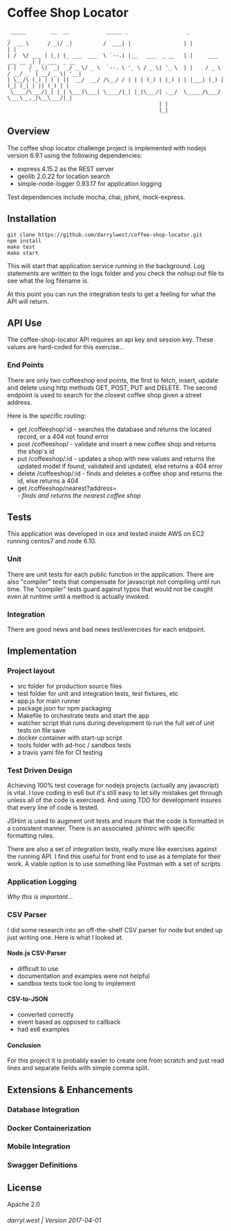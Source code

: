 # Coffee Shop Locator

```
 _____        __  __            _____ _                   _                     _
/  __ \      / _|/ _|          /  ___| |                 | |                   | |            
| /  \/ ___ | |_| |_ ___  ___  \ `--.| |__   ___  _ __   | |     ___   ___ __ _| |_ ___  _ __ 
| |    / _ \|  _|  _/ _ \/ _ \  `--. \ '_ \ / _ \| '_ \  | |    / _ \ / __/ _` | __/ _ \| '__|
| \__/\ (_) | | | ||  __/  __/ /\__/ / | | | (_) | |_) | | |___| (_) | (_| (_| | || (_) | |   
 \____/\___/|_| |_| \___|\___| \____/|_| |_|\___/| .__/  \_____/\___/ \___\__,_|\__\___/|_|   
                                                 | |                                          
                                                 |_|                                          
```

## Overview

The coffee shop locator challenge project is implemented with nodejs version 6.9.1 using the following dependencies:

* express 4.15.2 as the REST server
* geolib 2.0.22 for location search
* simple-node-logger 0.93.17 for application logging

Test dependencies include mocha, chai, jshint, mock-express.

## Installation


```
git clone https://github.com/darrylwest/coffee-shop-locator.git
npm install
make test
make start
```

This will start that application service running in the background.  Log statements are written to the logs folder and you check the nohup.out file to see what the log filename is.

At this point you can run the integration tests to get a feeling for what the API will return. 

## API Use

The coffee-shop-locator API requires an api key and session key.  These values are hard-coded for this exercise...

### End Points

There are only two coffeeshop end points, the first to fetch, insert, update and delete using http methods GET, POST, PUT and DELETE.  The second endpoint is used to search for the closest coffee shop given a street address.

Here is the specific routing:

* get /coffeeshop/:id - searches the database and returns the located record, or a 404 not found error
* post /coffeeshop/ - validate and insert a new coffee shop and returns the shop's id
* put /coffeeshop/:id - updates a shop with new values and returns the updated model if found, validated and updated, else returns a 404 error
* delete /coffeeshop/:id - finds and deletes a coffee shop and returns the id, else returns a 404
* get /coffeeshop/nearest?address=<address> - finds and returns the nearest coffee shop 

## Tests

This application was developed in osx and tested inside AWS on EC2 running centos7 and node 6.10.

### Unit

There are unit tests for each public function in the application.  There are also "compiler" tests that compensate for javascript not compiling until run time.  The "compiler" tests guard against typos that would not be caught even at runtime until a method is actually invoked.

### Integration

There are good news and bad news test/exercises for each endpoint.

## Implementation

### Project layout

* src folder for production source files
* test folder for unit and integration tests, test fixtures, etc
* app.js for main runner
* package.json for npm packaging
* Makefile to orchestrate tests and start the app
* watcher script that runs during development to run the full set of unit tests on file save
* docker container with start-up script
* tools folder with ad-hoc / sandbox tests
* a travis yaml file for CI testing

### Test Driven Design

Achieving 100% test coverage for nodejs projects (actually any javascript) is vital.  I love coding in es6 but it's still easy to let silly mistakes get through unless all of the code is exercised.  And using TDD for development insures that every line of code is tested.

JSHint is used to augment unit tests and insure that the code is formatted in a consistent manner.  There is an associated .jshintrc with specific formatting rules.

There are also a set of integration tests, really more like exercises against the running API.  I find this useful for front end to use as a template for their work.  A viable option is to use something like Postman with a set of scripts.
  
### Application Logging

_Why this is important..._


### CSV Parser

I did some research into an off-the-shelf CSV parser for node but ended up just writing one.  Here is what I looked at.

#### Node.js CSV-Parser

* difficult to use
* documentation and examples were not helpful
* sandbox tests took too long to implement

#### CSV-to-JSON

* converted correctly
* event based as opposed to callback
* had es6 examples

#### Conclusion 

For this project it is probably easier to create one from scratch and just read lines and separate fields with simple comma split.

## Extensions & Enhancements

### Database Integration

### Docker Containerization

### Mobile Integration

### Swagger Definitions


## License

Apache 2.0

###### darryl.west | Version 2017-04-01

